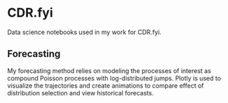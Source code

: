 # CDR.fyi
Data science notebooks used in my work for CDR.fyi.

## Forecasting
My forecasting method relies on modeling the processes of interest as compound Poisson processes with log-distributed jumps. Plotly is used to visualize the trajectories and create animations to compare effect of distribution selection and view historical forecasts. 
